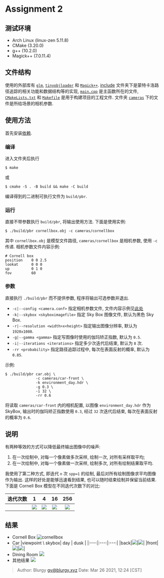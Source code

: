 # Assignment 2

## 测试环境

- Arch Linux (linux-zen 5.11.8)
- CMake (3.20.0)
- g++ (10.2.0)
- Magick++ (7.0.11.4)

## 文件结构

使用的外部库有 [`glm`](./exter/glm), [`tinyobjloader`](./extern/tinyobjloader) 和 [`Magick++`]().  [include](./include) 文件夹下是蒙特卡洛路径追踪的相关功能和数据结构等的实现, [`main.cpp`](./main.cpp) 是主函数所在的文件, [`CMakeLists.txt`](./CMakeLists.txt) 和 [`Makefile`](./Makefile) 是用于构建项目的工程文件.  文件夹 [`cameras`](./cameras) 下的文件是所给场景的相机参数.

## 使用方法

首先安装[依赖](#测试环境).

### 编译

进入文件夹后执行

```shell
$ make
```

或

```shell
$ cmake -S . -B build && make -C build
```

编译得到的二进制可执行文件为 `build/pbr`.

### 运行

直接不带参数执行 `build/pbr`, 将输出使用方法.  下面是使用实例:

```shell
$ ./build/pbr cornellbox.obj -c cameras/cornellbox
```

其中 `cornellbox.obj` 是模型文件路径, `cameras/cornellbox` 是相机参数, 使用 `-c` 传递.  相机参数文件内容示例:

    # Cornell box
    position    0 0 2.5
    lookat      0 0 0
    up          0 1 0
    fov         60

### 参数

直接执行 `./build/pbr` 而不提供参数, 程序将输出可选参数并退出.

- `-c|--config <camera.conf>` 指定相机参数文件, 文件内容示例见[此处](./cameras/cornellbox)
- `-k|--skybox <skyboximagefile>` 指定 Sky Box 图像文件, 默认为黑色 Sky Box.
- `-r|--resolution <width>x<height>` 指定输出图像分辨率, 默认为 `1920x1080`.
- `-g|--gamma <gamma>` 指定写图像时使用的伽玛矫正指数, 默认为 `0.5`.
- `-i|--iterations <iterations>` 指定多少次迭代后结束, 默认为 `8` 次.
- `-rr <probability>` 指定路径追踪过程中, 每次在表面反射的概率, 默认为 `0.85`.

示例:

```shell
$ ./build/pbr car.obj \
              -c cameras/car-front \
              -k environment_day.hdr \
              -g 0.3 \
              -i 32 \
              -rr 0.6
```

将读取 `cameras/car-front` 内的相机配置, 以图像 `environment_day.hdr` 作为 SkyBox, 输出时的伽玛矫正指数使用 `0.3`, 经过 `32` 次迭代后结束, 每次在表面反射的概率为 `0.6`.

## 说明

有两种等效的方式可以降低最终输出图像中的噪声:

1. 在一次绘制中, 对每一个像素做多次采样, 绘制一次, 对所有采样取平均;
2. 在一次绘制中, 对每一个像素做一次采样, 绘制多次, 对所有绘制结果取平均.

我使用了第二种方式, 即迭代 `n` 次 `spp=1` 的绘制, 最后对所有绘制图像求平均图像作为输出.  这样的好处是能够迅速看到结果, 也可以随时结束绘制并保留当前结果.  下面是 Cornell Box 模型在不同迭代次数下的对比:

|迭代次数|1|4|16|256|
|:---:|:---:|:---:|:---:|:---:|
||![](./img/cb-1.png)|![](./img/cb-4.png)|![](./img/cb-16.png)|![](./img/cb-256.png)|

## 结果

- Cornell Box
  ![cornellbox](./img/cornellbox.png)
- Car
    |viewpoint \ skybox| day | dusk |
    |:---:|:---:|:---:|
    |back|![](./img/car-back-day.png)|![](./img/car-back-dusk.png)|
    |front|![](./img/car-front-day.png)|![](./img/car-front-dusk.png)|
- Dining Room
  ![](./img/diningroom.png)
- 其他结果
  ![](./img/planes.png)

> Author: Blurgy <gy@blurgy.xyz>
> Date:   Mar 26 2021, 12:24 [CST]
